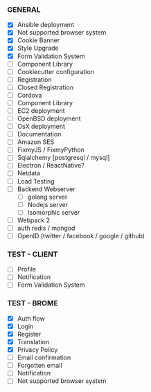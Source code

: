 ### GENERAL

- [x] Ansible deployment
- [x] Not supported browser system
- [x] Cookie Banner
- [x] Style Upgrade
- [x] Form Validation System
- [ ] Component Library
- [ ] Cookiecutter configuration
 - [ ] Registration
 - [ ] Closed Registration
 - [ ] Cordova
 - [ ] Component Library
- [ ] EC2 deployment
- [ ] OpenBSD deployment
- [ ] OsX deployment
- [ ] Documentation
- [ ] Amazon SES
- [ ] FixmyJS / FixmyPython
- [ ] Sqlalchemy [postgresql / mysql]
- [ ] Electron / ReactNative?
- [ ] Netdata
- [ ] Load Testing
- [ ] Backend Webserver 
    - [ ] golang server
    - [ ] Nodejs server
    - [ ] Isomorphic server
- [ ] Webpack 2
- [ ] auth redis / mongod
- [ ] OpenID (twitter / facebook / google / github)

### TEST - CLIENT

- [ ] Profile
- [ ] Notification
- [ ] Form Validation System

### TEST - BROME

- [x] Auth flow
- [x] Login
- [x] Register
- [x] Translation
- [x] Privacy Policy
- [ ] Email confirmation
- [ ] Forgotten email
- [ ] Notification
- [ ] Not supported browser system

